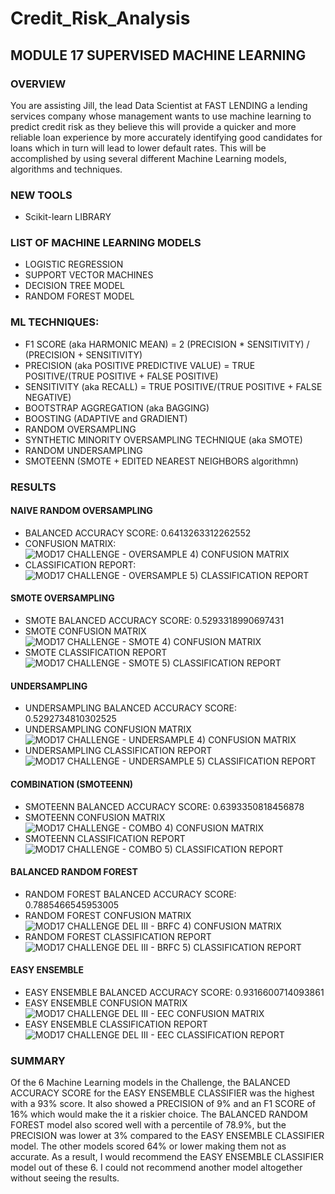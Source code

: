 # Credit_Risk_Analysis
## MODULE 17 SUPERVISED MACHINE LEARNING

### OVERVIEW
You are assisting Jill, the lead Data Scientist at FAST LENDING a lending services company whose management wants to use machine learning to predict credit risk as they believe this will provide a quicker and more reliable loan experience by more accurately identifying good candidates for loans which in turn will lead to lower default rates.  This will be accomplished by using several different Machine Learning models, algorithms and techniques.

### NEW TOOLS
* Scikit-learn LIBRARY

### LIST OF MACHINE LEARNING MODELS
* LOGISTIC REGRESSION
* SUPPORT VECTOR MACHINES
* DECISION TREE MODEL
* RANDOM FOREST MODEL

### ML TECHNIQUES:
* F1 SCORE (aka HARMONIC MEAN) = 2 (PRECISION * SENSITIVITY) / (PRECISION + SENSITIVITY)
* PRECISION (aka POSITIVE PREDICTIVE VALUE) = TRUE POSITIVE/(TRUE POSITIVE + FALSE POSITIVE)
* SENSITIVITY (aka RECALL) = TRUE POSITIVE/(TRUE POSITIVE + FALSE NEGATIVE)
* BOOTSTRAP AGGREGATION (aka BAGGING)
* BOOSTING (ADAPTIVE and GRADIENT)
* RANDOM OVERSAMPLING
* SYNTHETIC MINORITY OVERSAMPLING TECHNIQUE (aka SMOTE)
* RANDOM UNDERSAMPLING
* SMOTEENN (SMOTE + EDITED NEAREST NEIGHBORS algorithmn)

### RESULTS
#### NAIVE RANDOM OVERSAMPLING
* BALANCED ACCURACY SCORE: 0.6413263312262552
* CONFUSION MATRIX:
![MOD17 CHALLENGE - OVERSAMPLE 4) CONFUSION MATRIX](https://user-images.githubusercontent.com/99851509/178199213-3cca1628-8609-46a0-b6a8-8f6d1f8dec57.png)
* CLASSIFICATION REPORT:
![MOD17 CHALLENGE - OVERSAMPLE 5) CLASSIFICATION REPORT](https://user-images.githubusercontent.com/99851509/178199318-764fcd23-1d12-47da-bc9e-7b69c13913ef.png)


#### SMOTE OVERSAMPLING
* SMOTE BALANCED ACCURACY SCORE: 0.5293318990697431
* SMOTE CONFUSION MATRIX
![MOD17 CHALLENGE - SMOTE 4) CONFUSION MATRIX](https://user-images.githubusercontent.com/99851509/178199824-4e44b907-b043-4629-99bb-8d7c413df3c6.png)
* SMOTE CLASSIFICATION REPORT
![MOD17 CHALLENGE - SMOTE 5) CLASSIFICATION REPORT](https://user-images.githubusercontent.com/99851509/178200111-80d6fe07-93e0-406c-b7dd-417412d0ce12.png)


#### UNDERSAMPLING
* UNDERSAMPLING BALANCED ACCURACY SCORE: 0.5292734810302525
* UNDERSAMPLING CONFUSION MATRIX
![MOD17 CHALLENGE - UNDERSAMPLE 4) CONFUSION MATRIX](https://user-images.githubusercontent.com/99851509/178200657-829f79b5-fffa-4042-965f-9b0ba8a1bebd.png)
* UNDERSAMPLING CLASSIFICATION REPORT
![MOD17 CHALLENGE - UNDERSAMPLE 5) CLASSIFICATION REPORT](https://user-images.githubusercontent.com/99851509/178200741-08926924-eedc-4208-a2d4-0ed0ccd8510a.png)


#### COMBINATION (SMOTEENN)
* SMOTEENN BALANCED ACCURACY SCORE: 0.6393350818456878
* SMOTEENN CONFUSION MATRIX
![MOD17 CHALLENGE - COMBO 4) CONFUSION MATRIX](https://user-images.githubusercontent.com/99851509/178201022-6468b4bf-374b-418d-a533-67fefbcb50b2.png)
* SMOTEENN CLASSIFICATION REPORT
![MOD17 CHALLENGE - COMBO 5) CLASSIFICATION REPORT](https://user-images.githubusercontent.com/99851509/178201103-8bb5261e-2020-4c58-b32d-2ce4cba7a551.png)


#### BALANCED RANDOM FOREST
* RANDOM FOREST BALANCED ACCURACY SCORE: 0.7885466545953005
* RANDOM FOREST CONFUSION MATRIX
![MOD17 CHALLENGE DEL III - BRFC 4) CONFUSION MATRIX](https://user-images.githubusercontent.com/99851509/178201631-e8fa6b15-7856-4ce0-b503-83afac663fdd.png)
* RANDOM FOREST CLASSIFICATION REPORT
![MOD17 CHALLENGE DEL III - BRFC 5) CLASSIFICATION REPORT](https://user-images.githubusercontent.com/99851509/178201701-3f9d3ba8-0936-4838-932c-8eb26f7fa1ce.png)


#### EASY ENSEMBLE 
* EASY ENSEMBLE BALANCED ACCURACY SCORE: 0.9316600714093861
* EASY ENSEMBLE CONFUSION MATRIX
![MOD17 CHALLENGE DEL III - EEC CONFUSION MATRIX](https://user-images.githubusercontent.com/99851509/178202009-3436f4d1-8595-4531-8e84-90c8e2111389.png)
* EASY ENSEMBLE CLASSIFICATION REPORT
![MOD17 CHALLENGE DEL III - EEC CLASSIFICATION REPORT](https://user-images.githubusercontent.com/99851509/178202094-c147a19e-ce2c-47bc-b15a-a8868e1717a4.png)


### SUMMARY
Of the 6 Machine Learning models in the Challenge, the BALANCED ACCURACY SCORE for the EASY ENSEMBLE CLASSIFIER was the highest with a 93% score.  It also showed a PRECISION of 9% and an F1 SCORE of 16% which would make the it a riskier choice.  The BALANCED RANDOM FOREST model also scored well with a percentile of 78.9%, but the PRECISION was lower at 3% compared to the EASY ENSEMBLE CLASSIFIER model.  The other models scored 64% or lower making them not as accurate.  As a result, I would recommend the EASY ENSEMBLE CLASSIFIER model out of these 6.  I could not recommend another model altogether without seeing the results.
